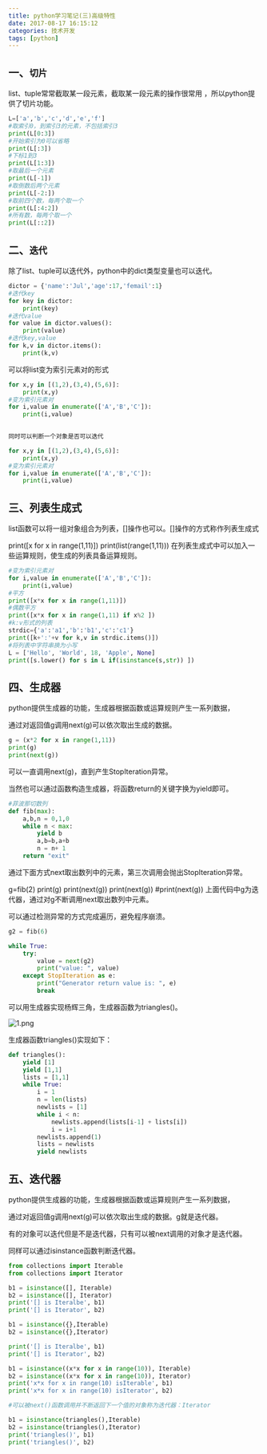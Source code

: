 ```yaml
---
title: python学习笔记(三)高级特性
date: 2017-08-17 16:15:12
categories: 技术开发
tags: [python]
---
```

## 一、`切片`

list、tuple常常截取某一段元素，截取某一段元素的操作很常用 ，所以python提供了切片功能。

``` python
L=['a','b','c','d','e','f']
#取索引0，到索引3的元素，不包括索引3
print(L[0:3])
#开始索引为0可以省略
print(L[:3])
#下标1到3
print(L[1:3])
#取最后一个元素
print(L[-1])
#取倒数后两个元素
print(L[-2:])
#取前四个数，每两个取一个
print(L[:4:2])
#所有数，每两个取一个
print(L[::2])
```
<!--more-->
## 二、`迭代`

除了list、tuple可以迭代外，python中的dict类型变量也可以迭代。

``` python
dictor = {'name':'Jul','age':17,'femail':1}
#迭代key
for key in dictor:
    print(key)    
#迭代value
for value in dictor.values():
    print(value)
#迭代key,value
for k,v in dictor.items():
    print(k,v)
```

 可以将list变为索引元素对的形式
``` python
for x,y in [(1,2),(3,4),(5,6)]:
    print(x,y)
#变为索引元素对
for i,value in enumerate(['A','B','C']):
    print(i,value)
 

同时可以判断一个对象是否可以迭代

for x,y in [(1,2),(3,4),(5,6)]:
    print(x,y)
#变为索引元素对
for i,value in enumerate(['A','B','C']):
    print(i,value)
```
## 三、列表生成式

list函数可以将一组对象组合为列表，[]操作也可以。[]操作的方式称作列表生成式

print([x for x in range(1,11)])
print(list(range(1,11)))
在列表生成式中可以加入一些运算规则，使生成的列表具备运算规则。

``` python
#变为索引元素对
for i,value in enumerate(['A','B','C']):
    print(i,value)
#平方
print([x*x for x in range(1,11)])
#偶数平方
print([x*x for x in range(1,11) if x%2 ])
#k:v形式的列表
strdic={'a':'a1','b':'b1','c':'c1'}
print([k+':'+v for k,v in strdic.items()])
#将列表中字符串换为小写
L = ['Hello', 'World', 18, 'Apple', None]
print([s.lower() for s in L if(isinstance(s,str)) ])
```

## 四、生成器

python提供生成器的功能，生成器根据函数或运算规则产生一系列数据，

通过对返回值g调用next(g)可以依次取出生成的数据。
``` python
g = (x*2 for x in range(1,11))
print(g)
print(next(g))
```

可以一直调用next(g)，直到产生StopIteration异常。

当然也可以通过函数构造生成器，将函数return的关键字换为yield即可。

``` python
#菲波那切数列
def fib(max):
    a,b,n = 0,1,0
    while n < max:
        yield b
        a,b=b,a+b
        n = n+ 1
    return "exit"
```

通过下面方式next取出数列中的元素，第三次调用会抛出StopIteration异常。

g=fib(2)
print(g)
print(next(g))
print(next(g))
#print(next(g))
上面代码中g为迭代器，通过对g不断调用next取出数列中元素。

可以通过检测异常的方式完成遍历，避免程序崩溃。

``` python
g2 = fib(6)

while True:
    try:
        value = next(g2)
        print("value: ", value)
    except StopIteration as e:
        print("Generator return value is: ", e)
        break
```

可以用生成器实现杨辉三角，生成器函数为triangles()。

![1.png](1.png)

生成器函数triangles()实现如下：

``` python
def triangles():
    yield [1]
    yield [1,1]
    lists = [1,1]
    while True:
        i = 1
        n = len(lists)
        newlists = [1]
        while i < n:
            newlists.append(lists[i-1] + lists[i])
            i = i+1
        newlists.append(1)
        lists = newlists
        yield newlists    

```

## 五、迭代器

python提供生成器的功能，生成器根据函数或运算规则产生一系列数据，

通过对返回值g调用next(g)可以依次取出生成的数据。g就是迭代器。

有的对象可以迭代但是不是迭代器，只有可以被next调用的对象才是迭代器。

同样可以通过isinstance函数判断迭代器。

``` python
from collections import Iterable
from collections import Iterator

b1 = isinstance([], Iterable)
b2 = isinstance([], Iterator)
print('[] is Iteralbe', b1)
print('[] is Iterator', b2)

b1 = isinstance({},Iterable)
b2 = isinstance({},Iterator)

print('[] is Iteralbe', b1)
print('[] is Iterator', b2)

b1 = isinstance((x*x for x in range(10)), Iterable)
b2 = isinstance((x*x for x in range(10)), Iterator)
print('x*x for x in range(10) isIterable', b1)
print('x*x for x in range(10) isIterator', b2)

#可以被next()函数调用并不断返回下一个值的对象称为迭代器：Iterator

b1 = isinstance(triangles(),Iterable)
b2 = isinstance(triangles(),Iterator)
print('triangles()', b1)
print('triangles()', b2)
```
